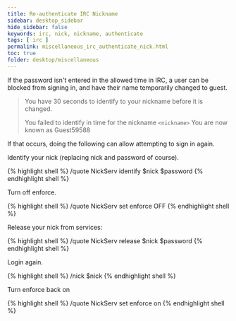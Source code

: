 ```yaml
---
title: Re-authenticate IRC Nickname
sidebar: desktop_sidebar
hide_sidebar: false
keywords: irc, nick, nickname, authenticate
tags: [ irc ]
permalink: miscellaneous_irc_authenticate_nick.html
toc: true
folder: desktop/miscellaneous
---
```


If the password isn't entered in the allowed time in IRC, a user can be blocked from signing in, and have their name temporarily changed to guest.

> You have 30 seconds to identify to your nickname before it is changed.
>
> You failed to identify in time for the nickname ```<nickname>```
> You are now known as Guest59588

If that occurs, doing the following can allow attempting to sign in again.

Identify your nick (replacing nick and password of course).

{% highlight shell %}
/quote NickServ identify $nick $password
{% endhighlight shell %}

Turn off enforce.

{% highlight shell %}
/quote NickServ set enforce OFF
{% endhighlight shell %}

Release your nick from services:

{% highlight shell %}
/quote NickServ release $nick $password
{% endhighlight shell %}

Login again.

{% highlight shell %}
/nick $nick
{% endhighlight shell %}

Turn enforce back on

{% highlight shell %}
/quote NickServ set enforce on
{% endhighlight shell %}
